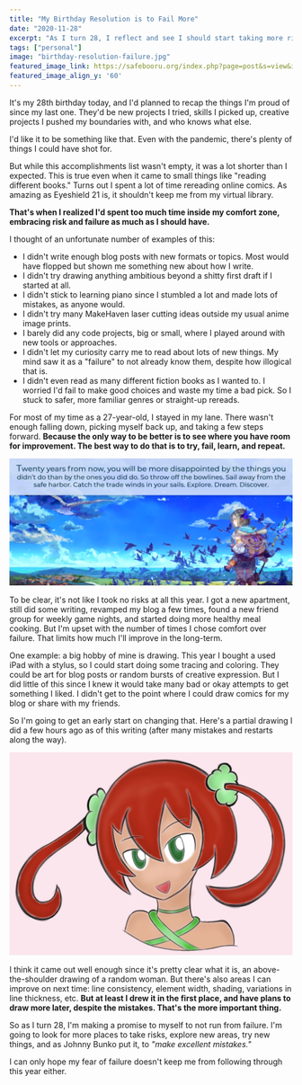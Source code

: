 ```yaml
---
title: "My Birthday Resolution is to Fail More"
date: "2020-11-28"
excerpt: "As I turn 28, I reflect and see I should start taking more risks and failing more so I can improve more."
tags: ["personal"]
image: "birthday-resolution-failure.jpg"
featured_image_link: https://safebooru.org/index.php?page=post&s=view&id=2550571
featured_image_align_y: '60'
---
```


It's my 28th birthday today, and I'd planned to recap the things I'm proud of since my last one. They'd be new projects I tried, skills I picked up, creative projects I pushed my boundaries with, and who knows what else.

I'd like it to be something like that. Even with the pandemic, there's plenty of things I could have shot for.

But while this accomplishments list wasn't empty, it was a lot shorter than I expected. This is true even when it came to small things like "reading different books." Turns out I spent a lot of time rereading online comics. As amazing as Eyeshield 21 is, it shouldn't keep me from my virtual library.

**That's when I realized I'd spent too much time inside my comfort zone, embracing risk and failure as much as I should have.**

I thought of an unfortunate number of examples of this:

* I didn't write enough blog posts with new formats or topics. Most would have flopped but shown me something new about how I write.
* I didn't try drawing anything ambitious beyond a shitty first draft if I started at all.
* I didn't stick to learning piano since I stumbled a lot and made lots of mistakes, as anyone would.
* I didn't try many MakeHaven laser cutting ideas outside my usual anime image prints.
* I barely did any code projects, big or small, where I played around with new tools or approaches.
* I didn't let my curiosity carry me to read about lots of new things. My mind saw it as a "failure" to not already know them, despite how illogical that is.
* I didn't even read as many different fiction books as I wanted to. I worried I'd fail to make good choices and waste my time a bad pick. So I stuck to safer, more familiar genres or straight-up rereads.

For most of my time as a 27-year-old, I stayed in my lane. There wasn't enough falling down, picking myself back up, and taking a few steps forward. **Because the only way to be better is to see where you have room for improvement. The best way to do that is to try, fail, learn, and repeat.**

<img class="post-content--full-bleed" src="/assets/images/posts/birthday-resolution-failure/quote.png" alt="A quote about expanding your horizons and trying new things paired with an artwork of someone looking out over an unfamiliar countryside.">

To be clear, it's not like I took no risks at all this year. I got a new apartment, still did some writing, revamped my blog a few times, found a new friend group for weekly game nights, and started doing more healthy meal cooking. But I'm upset with the number of times I chose comfort over failure. That limits how much I'll improve in the long-term.

One example: a big hobby of mine is drawing. This year I bought a used iPad with a stylus, so I could start doing some tracing and coloring. They could be art for blog posts or random bursts of creative expression. But I did little of this since I knew it would take many bad or okay attempts to get something I liked. I didn't get to the point where I could draw comics for my blog or share with my friends.

So I'm going to get an early start on changing that. Here's a partial drawing I did a few hours ago as of this writing (after many mistakes and restarts along the way).

<img class="mb-4" src="/assets/images/posts/birthday-resolution-failure/drawing-example.jpg" alt="A drawing of a woman's head and shoulders.">

I think it came out well enough since it's pretty clear what it is, an above-the-shoulder drawing of a random woman. But there's also areas I can improve on next time: line consistency, element width, shading, variations in line thickness, etc. **But at least I drew it in the first place, and have plans to draw more later, despite the mistakes. That's the more important thing.**

So as I turn 28, I'm making a promise to myself to not run from failure. I'm going to look for more places to take risks, explore new areas, try new things, and as Johnny Bunko put it, to _"make excellent mistakes."_

I can only hope my fear of failure doesn't keep me from following through this year either.
